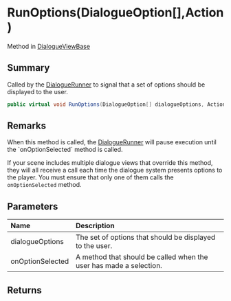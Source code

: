 # RunOptions(DialogueOption[],Action<int>)

Method in [DialogueViewBase](/api/csharp/yarn.unity.dialogueviewbase.md)

## Summary


Called by the  <a href="yarn.unity.dialoguerunner.md">DialogueRunner</a>  to signal that a set
of options should be displayed to the user.


```csharp
public virtual void RunOptions(DialogueOption[] dialogueOptions, Action<int> onOptionSelected)
```

## Remarks

<p>When this method is called, the <a href="yarn.unity.dialoguerunner.md">DialogueRunner</a> will pause execution until the
`onOptionSelected` method is called.</p> <p>If your scene includes multiple dialogue views that
override this method, they will all receive a call each time
the dialogue system presents options to the player. You must
ensure that only one of them calls the <code>onOptionSelected</code> method.</p>

## Parameters

|Name|Description|
|:---|:---|
|dialogueOptions|The set of options that should be displayed to the user.|
|onOptionSelected|A method that should be called when the user has made a selection.|

## Returns



